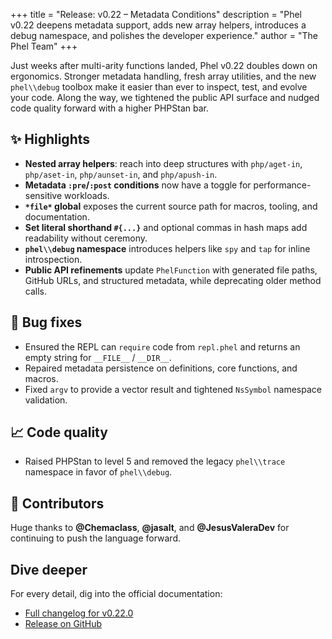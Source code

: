 +++
title = "Release: v0.22 – Metadata Conditions"
description = "Phel v0.22 deepens metadata support, adds new array helpers, introduces a debug namespace, and polishes the developer experience."
author = "The Phel Team"
+++

Just weeks after multi-arity functions landed, Phel v0.22 doubles down on ergonomics. Stronger metadata handling, fresh
array utilities, and the new `phel\\debug` toolbox make it easier than ever to inspect, test, and evolve your code. Along the
way, we tightened the public API surface and nudged code quality forward with a higher PHPStan bar.

## ✨ Highlights

- **Nested array helpers**: reach into deep structures with `php/aget-in`, `php/aset-in`, `php/aunset-in`, and `php/apush-in`.
- **Metadata `:pre`/`:post` conditions** now have a toggle for performance-sensitive workloads.
- **`*file*` global** exposes the current source path for macros, tooling, and documentation.
- **Set literal shorthand `#{...}`** and optional commas in hash maps add readability without ceremony.
- **`phel\\debug` namespace** introduces helpers like `spy` and `tap` for inline introspection.
- **Public API refinements** update `PhelFunction` with generated file paths, GitHub URLs, and structured metadata, while
deprecating older method calls.

## 🐛 Bug fixes

- Ensured the REPL can `require` code from `repl.phel` and returns an empty string for `__FILE__` / `__DIR__`.
- Repaired metadata persistence on definitions, core functions, and macros.
- Fixed `argv` to provide a vector result and tightened `NsSymbol` namespace validation.

## 📈 Code quality

- Raised PHPStan to level 5 and removed the legacy `phel\\trace` namespace in favor of `phel\\debug`.

## 👥 Contributors

Huge thanks to **@Chemaclass**, **@jasalt**, and **@JesusValeraDev** for continuing to push the language forward.

## Dive deeper

For every detail, dig into the official documentation:

- [Full changelog for v0.22.0](https://github.com/phel-lang/phel-lang/compare/v0.21.0...v0.22.0)
- [Release on GitHub](https://github.com/phel-lang/phel-lang/releases/tag/v0.22.0)
